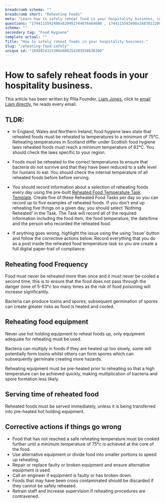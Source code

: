```yaml
---
breadcrumb schema: ""
breadcrumb short: "Reheating Foods"
meta: "Learn how to safely reheat food in your hospitality business, including the correct temperatures, equipment, and procedures to follow."
questions: "1744115592498x620952744076484600 , 1744115592498x268781220942310370 , 1744115592499x513747905619680500 , 1744115592499x477796629261481300 , 1744115592499x200547080460388380 , 1744115592500x788601097276885100 , 1744115592500x295689536309998100 , 1744115592500x118402639481692380 , 1744115592502x271865920951998000"
schema: ""
secondary tag: "Food Hygiene"
template actual: ""
Title: "How to safely reheat foods in your hospitality business."
Slug: "reheating-food-safely"
unique id: "1698924323308x600254303556636300"
---
```


# How to safely reheat foods in your hospitality business.

 This article has been written by Pilla Founder,&nbsp;[Liam Jones](https://yourpilla.com/profile/liam-jones), click to&nbsp;[email Liam directly](mailto:liam@yourpilla.com), he reads every email.

 ## TLDR:

 - In England, Wales and Northern Ireland, food hygiene laws state that reheated foods must be reheated to temperatures to a minimum of 75°C. Reheating temperatures in Scotland differ under Scottish food hygiene laws reheated foods must reach a minimum temperature of 82°C. You should check the laws specific to your region.&nbsp;

 - Foods must be reheated to the correct temperatures to ensure that bacteria do not survive and that they have been reduced to a safe level for humans to eat. You should check the internal temperature of all reheated foods before before serving.

 - You should record information about a selection of reheating foods every day using the pre-built [Reheated Food Temperature Task Template](https://yourpilla.com/templates/cooked-food-temperature-check). Create five of these Reheated Food Tasks per day so you can record up to five examples of reheated foods. If you don't end up reheating five things on a given day, you should select 'Nothing Reheated' in the Task. The Task will record all of the required information including the food item, the food temperature, the date/time and the person who recorded the reheated food.

 - If anything goes wrong, highlight the issue using the using 'Issue' button and follow the corrective actions below. Record everything that you do as a post inside the reheated food temperature task so you are create a full digital paper-trail of compliance.

 ## Reheating food Frequency

 Food must never be reheated more than once and it must never be cooled a second time, this is to ensure that the food does not pass through the danger zone of 5-63°c too many times as the risk of food poisoning will increase significantly.

 Bacteria can produce toxins and spores; subsequent germination of spores can create greater risks as food is heated and cooled.

 ## Reheating food equipment

 Never use hot holding equipment to reheat foods up, only equipment adequate for reheating must be used.

 Bacteria can multiply in foods if they are heated up too slowly, some will potentially form toxins whilst others can form spores which can subsequently germinate creating more hazards.

 Reheating equipment must be pre-heated prior to reheating so that a high temperature can be achieved quickly, making multiplication of bacteria and spore formation less likely.

 ## Serving time of reheated food

 Reheated foods must be served immediately, unless it is being transferred into pre-heated hot holding equipment.

 ## Corrective actions if things go wrong

 - Food that has not reached a safe reheating temperature must be cooked further until a minimum temperature of 75°c is achieved at the core of the food.
- Use alternative equipment or divide food into smaller portions to speed up reheating.
- Repair or replace faulty or broken equipment and ensure alternative equipment is used.
- Call an engineer if equipment is faulty or has broken down.
- Foods that may have been cross contaminated should be discarded if they cannot be safely reheated.
- Retrain staff and increase supervision if reheating procedures are contravened.
